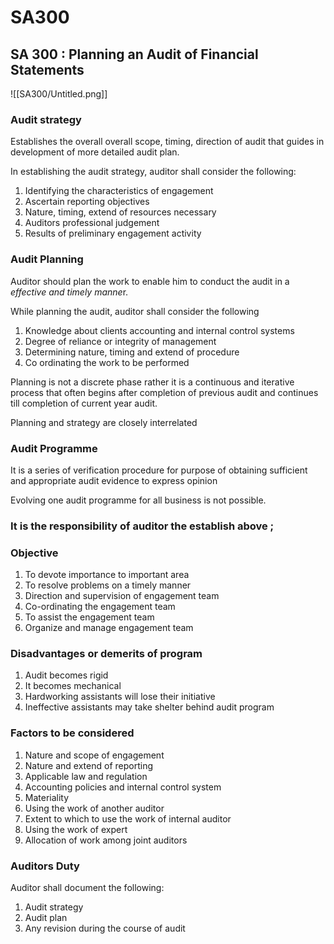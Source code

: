 # SA300

## SA 300 : Planning an Audit of Financial Statements

![[SA300/Untitled.png]]

### Audit strategy

Establishes the overall overall scope, timing, direction of audit that guides in development of more detailed audit plan.

In establishing the audit strategy, auditor shall consider the following:

1. Identifying the characteristics of engagement
2. Ascertain reporting objectives 
3. Nature, timing, extend of resources necessary
4. Auditors professional judgement 
5. Results of preliminary engagement activity 

### Audit Planning

Auditor should plan the work to enable him to conduct the audit in a *effective and timely manne*r.

While planning the audit, auditor shall consider the following

1. Knowledge about clients accounting and internal control systems
2. Degree of reliance or integrity of management 
3. Determining nature, timing and extend of procedure 
4. Co ordinating the work to be performed 

Planning is not a discrete phase rather it is a continuous and iterative process that often begins after completion of previous audit and continues till completion of current year audit.

Planning and strategy are closely interrelated 

### Audit Programme

It is a series of verification procedure for purpose of obtaining sufficient and appropriate audit evidence to express opinion 

Evolving one audit programme for all business is not possible.

### It is the responsibility of auditor the establish above ;

### Objective

1. To devote importance to important area
2. To resolve problems on a timely manner 
3. Direction and supervision of engagement team
4. Co-ordinating the engagement team 
5. To assist the engagement team 
6. Organize and manage engagement team 

### Disadvantages or demerits of program

1. Audit becomes rigid
2. It becomes mechanical
3. Hardworking assistants will lose their initiative
4. Ineffective assistants may take shelter behind audit program

### Factors to be considered

1. Nature and scope of engagement 
2. Nature and extend of reporting 
3. Applicable law and regulation
4. Accounting policies and internal control system
5. Materiality 
6. Using the work of another auditor 
7. Extent to which to use the work of internal auditor 
8. Using the work of expert
9. Allocation of work among joint auditors 

### Auditors Duty

Auditor shall document the following:

1. Audit strategy
2. Audit plan
3. Any revision during the course of audit